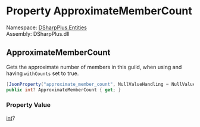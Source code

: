 # Property ApproximateMemberCount

Namespace: [DSharpPlus.Entities](DSharpPlus.Entities.md)  
Assembly: DSharpPlus.dll

## <a id="DSharpPlus_Entities_DiscordGuild_ApproximateMemberCount"></a>ApproximateMemberCount

Gets the approximate number of members in this guild, when using <xref href="DSharpPlus.DiscordClient.GetGuildAsync(System.UInt64%2cSystem.Nullable%7bSystem.Boolean%7d)" data-throw-if-not-resolved="false"></xref> and having <code class="paramref">withCounts</code> set to true.

```csharp
[JsonProperty("approximate_member_count", NullValueHandling = NullValueHandling.Ignore)]
public int? ApproximateMemberCount { get; }
```

### Property Value

[int](https://learn.microsoft.com/dotnet/api/system.int32)?

